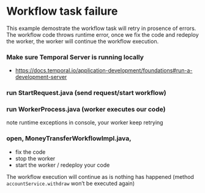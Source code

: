 # Workflow task  failure

This example demostrate the workflow task will retry in prosence of errors. 
The workflow code throws runtime error, once we fix the code and redeploy the worker, the worker will continue the workflow execution.

### Make sure Temporal Server is running locally
- https://docs.temporal.io/application-development/foundations#run-a-development-server

### run StartRequest.java (send request/start workflow)
### run WorkerProcess.java (worker executes our code)

note runtime exceptions in console, your worker keep retrying


### open, MoneyTransferWorkflowImpl.java,
- fix the code
- stop the worker
- start the worker / redeploy your code 

The workflow execution will continue as is nothing has happened 
(method `accountService.withdraw` won’t be executed again)




